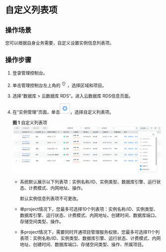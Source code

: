 # 自定义列表项<a name="rds_05_0022"></a>

## 操作场景<a name="section1826292415416"></a>

您可以根据自身业务需要，自定义设置实例信息列表项。

## 操作步骤<a name="section63751754185818"></a>

1.  登录管理控制台。
2.  单击管理控制台左上角的![](figures/Region灰色图标.png)，选择区域和项目。
3.  选择“数据库  \>  云数据库 RDS“。进入云数据库 RDS信息页面。
4.  在“实例管理”页面，单击![](figures/设置.png)，选择自定义列表项。

    **图 1**  自定义列表项<a name="fig17674132217561"></a>  
    ![](figures/自定义列表项.png "自定义列表项")

    -   系统默认展示以下列表项：实例名称/ID、实例类型、数据库引擎、运行状态、计费模式、内网地址、操作。

        默认实例信息列表项不可更改。

    -   单project情况下，您最多可选择10个列表项：实例名称/ID、实例类型、数据库引擎、运行状态、计费模式、内网地址、创建时间、数据库端口、存储空间类型、操作。
    -   多project情况下，需要同时开通项目管理服务权限，您最多可选择11个列表项：实例名称/ID、实例类型、数据库引擎、运行状态、计费模式、内网地址、创建时间、数据库端口、存储空间类型、操作、所属项目。


